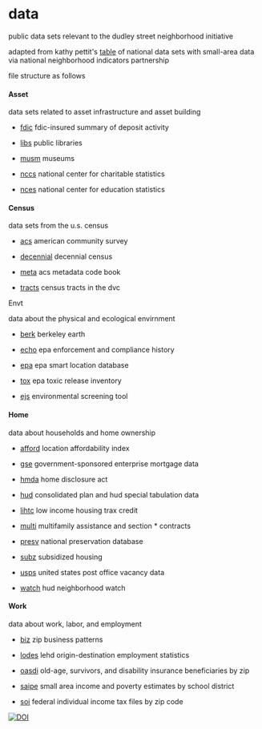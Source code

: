 # data
public data sets relevant to the dudley street neighborhood initiative

adapted from kathy pettit's [table](http://www.neighborhoodindicators.org/library/catalog/list-national-data-sets-small-area-data) of national data sets with small-area data via national neighborhood indicators partnership

file structure as follows

#### Asset

data sets related to asset infrastructure and asset building

* [fdic](http://www2.fdic.gov/sod) fdic-insured summary of deposit activity

* [libs](http://www.imls.gov/research/public_libraries_in_the_united_states_survey.aspx) public libraries	

* [musm](http://www.imls.gov/research/museum_universe_data_file.aspx) museums

* [nccs](http://nccs.urban.org/database/overview.cfm) national center for charitable statistics

* [nces](http://nces.ed.gov/surveys/SurveyGroups.asp?Group=1) national center for education statistics


#### Census
	
data sets from the u.s. census

* [acs](http://www.census.gov/acs/www) american community survey

* [decennial](http://factfinder2.census.gov/faces/nav/jsf/pages/wc_dec.xhtml) decennial census

* [meta](https://raw.githubusercontent.com/dsni/data/master/census/meta) acs metadata code book

* [tracts](https://raw.githubusercontent.com/dsni/data/master/census/tracts) census tracts in the dvc

Envt
	
data about the physical and ecological envirnment

* [berk](http://berkeleyearth.org/data) berkeley earth	

* [echo](http://echo.epa.gov/) epa enforcement and compliance history

* [epa](http://epa.gov/smartgrowth/smartlocationdatabase.htm) epa smart location database

* [tox](http://www.epa.gov/tri/) epa toxic release inventory

* [ejs](http://www.epa.gov/air/caaac/pdfs/ejscreen_102914.pdf) environmental screening tool

#### Home 

data about households and home ownership

* [afford](http://www.locationaffordability.info/) location affordability index

* [gse](http://www.huduser.org/datasets/gse.html) government-sponsored enterprise mortgage data

* [hmda](http://www.ffiec.gov/hmda) home disclosure act

* [hud](http://www.huduser.org/datasets/cp.html) consolidated plan and hud special tabulation data

* [lihtc](http://lihtc.huduser.org) low income housing trax credit

* [multi](http://www.hud.gov/offices/hsg/mfh/exp/mfhdiscl.cfm) multifamily assistance and section * contracts

* [presv](http://www.preservationdatabase.org) national preservation database

* [subz](http://www.huduser.org/portal/datasets/assthsg.html) subsidized housing

* [usps](http://www.huduser.org/portal/datasets/usps.html) united states post office vacancy data

* [watch](https://entp.hud.gov/sfnw/public) hud neighborhood watch

#### Work
	
data about work, labor, and employment

* [biz](http://www.census.gov/epcd/www/zbp_base.html) zip business patterns

* [lodes](http://lehd.ces.census.gov/data/) lehd origin-destination employment statistics

* [oasdi](http://www.ssa.gov/policy/docs/statcomps/oasdi_zip/index.html) old-age, survivors, and disability insurance beneficiaries by zip 

* [saipe](http://www.census.gov/did/www/saipe/) small area income and poverty estimates by school district

* [soi](http://www.irs.gov/uac/SOI-Tax-Stats-Individual-Income-Tax-Statistics-ZIP-Code-Data-(SOI)) federal individual income tax files by zip code

[![DOI](https://zenodo.org/badge/doi/10.5281/zenodo.15724.svg)](http://dx.doi.org/10.5281/zenodo.15724)
